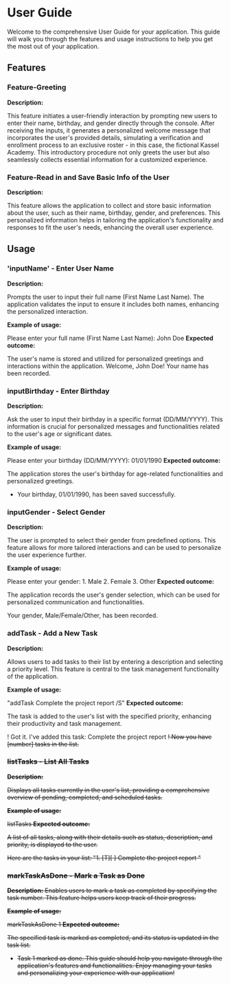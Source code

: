 # User Guide
Welcome to the comprehensive User Guide for your application. This guide will walk you through the features and usage instructions to help you get the most out of your application.

## Features
### Feature-Greeting
**Description:**

This feature initiates a user-friendly interaction by prompting new users to enter their name, birthday, and gender directly through the console. After receiving the inputs, it generates a personalized welcome message that incorporates the user's provided details, simulating a verification and enrollment process to an exclusive roster - in this case, the fictional Kassel Academy. This introductory procedure not only greets the user but also seamlessly collects essential information for a customized experience.

### Feature-Read in and Save Basic Info of the User
**Description:**

This feature allows the application to collect and store basic information about the user, such as their name, birthday, gender, and preferences. This personalized information helps in tailoring the application's functionality and responses to fit the user's needs, enhancing the overall user experience.

## Usage
### 'inputName' - Enter User Name
**Description:**

Prompts the user to input their full name (First Name Last Name). The application validates the input to ensure it includes both names, enhancing the personalized interaction.

**Example of usage:**

Please enter your full name (First Name Last Name): John Doe
**Expected outcome:**

  The user's name is stored and utilized for personalized greetings and interactions within the application.
Welcome, John Doe! Your name has been recorded.

### inputBirthday - Enter Birthday
**Description:**

Ask the user to input their birthday in a specific format (DD/MM/YYYY). This information is crucial for personalized messages and functionalities related to the user's age or significant dates.

**Example of usage:**

Please enter your birthday (DD/MM/YYYY): 01/01/1990
**Expected outcome:**

The application stores the user's birthday for age-related functionalities and personalized greetings.
+ Your birthday, 01/01/1990, has been saved successfully.

### inputGender - Select Gender
**Description:**

The user is prompted to select their gender from predefined options. This feature allows for more tailored interactions and can be used to personalize the user experience further.

**Example of usage:**

Please enter your gender: 1. Male 2. Female 3. Other
**Expected outcome:**

The application records the user's gender selection, which can be used for personalized communication and functionalities.

Your gender, Male/Female/Other, has been recorded.

### addTask - Add a New Task
**Description:**

Allows users to add tasks to their list by entering a description and selecting a priority level. This feature is central to the task management functionality of the application.

**Example of usage:**

"addTask Complete the project report /S"
**Expected outcome:**

The task is added to the user's list with the specified priority, enhancing their productivity and task management.

! Got it. I've added this task: Complete the project report <S>
! Now you have [number] tasks in the list.

### listTasks - List All Tasks
**Description:**

Displays all tasks currently in the user's list, providing a comprehensive overview of pending, completed, and scheduled tasks.

**Example of usage:**

listTasks
**Expected outcome:**

A list of all tasks, along with their details such as status, description, and priority, is displayed to the user.

Here are the tasks in your list:
"1. [T][ ] Complete the project report <S>"

### markTaskAsDone - Mark a Task as Done
**Description:**
Enables users to mark a task as completed by specifying the task number. This feature helps users keep track of their progress.

**Example of usage:**

markTaskAsDone 1
**Expected outcome:**

The specified task is marked as completed, and its status is updated in the task list.

- Task 1 marked as done.
This guide should help you navigate through the application's features and functionalities. Enjoy managing your tasks and personalizing your experience with our application!
